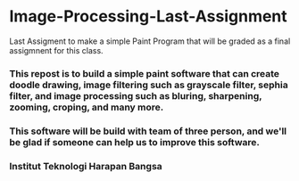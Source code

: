 # Image-Processing-Last-Assignment
Last Assigment to make a simple Paint Program that will be graded as a final assigmnent for this class.

### This repost is to build a simple paint software that can create doodle drawing, image filtering such as grayscale filter, sephia filter, and image processing such as bluring, sharpening, zooming, croping, and many more.

### This software will be build with team of three person, and we'll be glad if someone can help us to improve this software.

### Institut Teknologi Harapan Bangsa
 
